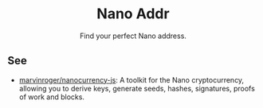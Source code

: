 <h1 align="center">
  Nano Addr
</h1>

<p align="center">
  Find your perfect Nano address.
</p>

## See

- [marvinroger/nanocurrency-js](https://github.com/marvinroger/nanocurrency-js): A toolkit for the Nano cryptocurrency, allowing you to derive keys, generate seeds, hashes, signatures, proofs of work and blocks.
